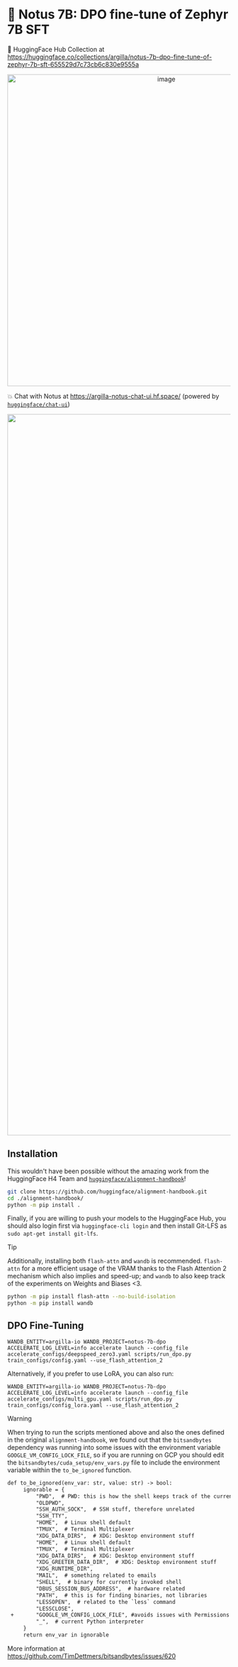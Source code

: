 # 💨 Notus 7B: DPO fine-tune of Zephyr 7B SFT

🤗 HuggingFace Hub Collection at https://huggingface.co/collections/argilla/notus-7b-dpo-fine-tune-of-zephyr-7b-sft-655529d7c73cb6c830e9555a

<div align="center">
  <img width="702" alt="image" src="https://github.com/argilla-io/notus-7b-dpo/assets/36760800/49bddbd2-ecfc-46d6-8d1d-1cb760dfe08b">
</div>

💥 Chat with Notus at https://argilla-notus-chat-ui.hf.space/ (powered by [`huggingface/chat-ui`](https://github.com/huggingface/chat-ui))

<div align="center">
  <img width="1624" alt="image" src="https://github.com/argilla-io/notus-7b-dpo/assets/36760800/a950f7f2-74ea-4873-a314-3afd1d4d7ac8">
</div>

## Installation

This wouldn't have been possible without the amazing work from the HuggingFace H4 Team and [`huggingface/alignment-handbook`](https://github.com/huggingface/alignment-handbook)!

```bash
git clone https://github.com/huggingface/alignment-handbook.git
cd ./alignment-handbook/
python -m pip install .
```

Finally, if you are willing to push your models to the HuggingFace Hub, you should also login first via
`huggingface-cli login` and then install Git-LFS as `sudo apt-get install git-lfs`.

> [!TIP]
> Additionally, installing both `flash-attn` and `wandb` is recommended. `flash-attn` for a more
> efficient usage of the VRAM thanks to the Flash Attention 2 mechanism which also implies and speed-up; and
> `wandb` to also keep track of the experiments on Weights and Biases <3.
> ```bash
> python -m pip install flash-attn --no-build-isolation
> python -m pip install wandb
> ```

## DPO Fine-Tuning

```shell
WANDB_ENTITY=argilla-io WANDB_PROJECT=notus-7b-dpo ACCELERATE_LOG_LEVEL=info accelerate launch --config_file accelerate_configs/deepspeed_zero3.yaml scripts/run_dpo.py train_configs/config.yaml --use_flash_attention_2
```

Alternatively, if you prefer to use LoRA, you can also run:

```shell
WANDB_ENTITY=argilla-io WANDB_PROJECT=notus-7b-dpo ACCELERATE_LOG_LEVEL=info accelerate launch --config_file accelerate_configs/multi_gpu.yaml scripts/run_dpo.py train_configs/config_lora.yaml --use_flash_attention_2
```

> [!WARNING]
> When trying to run the scripts mentioned above and also the ones defined in the original `alignment-handbook`, we found out that the `bitsandbytes` dependency was running into some issues with the environment variable `GOOGLE_VM_CONFIG_LOCK_FILE`, so if you are running on GCP you should edit the `bitsandbytes/cuda_setup/env_vars.py` file to include the environment variable within the `to_be_ignored` function.
> ```diff
> def to_be_ignored(env_var: str, value: str) -> bool:
>      ignorable = {
>          "PWD",  # PWD: this is how the shell keeps track of the current working dir
>          "OLDPWD",
>          "SSH_AUTH_SOCK",  # SSH stuff, therefore unrelated
>          "SSH_TTY",
>          "HOME",  # Linux shell default
>          "TMUX",  # Terminal Multiplexer
>          "XDG_DATA_DIRS",  # XDG: Desktop environment stuff
>          "HOME",  # Linux shell default
>          "TMUX",  # Terminal Multiplexer
>          "XDG_DATA_DIRS",  # XDG: Desktop environment stuff
>          "XDG_GREETER_DATA_DIR",  # XDG: Desktop environment stuff
>          "XDG_RUNTIME_DIR",
>          "MAIL",  # something related to emails
>          "SHELL",  # binary for currently invoked shell
>          "DBUS_SESSION_BUS_ADDRESS",  # hardware related
>          "PATH",  # this is for finding binaries, not libraries
>          "LESSOPEN",  # related to the `less` command
>          "LESSCLOSE",
>  +       "GOOGLE_VM_CONFIG_LOCK_FILE", #avoids issues with Permissions on GCP, covered in- https://github.com/TimDettmers/bitsandbytes/issues/620#issuecomment-1666014197
>          "_",  # current Python interpreter
>      }
>      return env_var in ignorable
> ```
> More information at https://github.com/TimDettmers/bitsandbytes/issues/620
